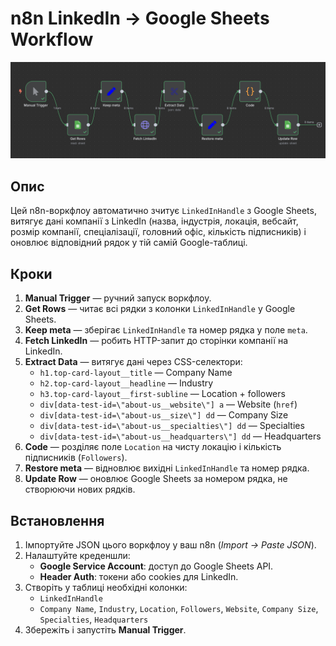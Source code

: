 # n8n LinkedIn → Google Sheets Workflow

<div align="center">
  <img src="schema.png" alt="Workflow Schema" />
</div>

## Опис
Цей n8n-воркфлоу автоматично зчитує `LinkedInHandle` з Google Sheets, витягує дані компанії з LinkedIn (назва, індустрія, локація, вебсайт, розмір компанії, спеціалізації, головний офіс, кількість підписників) і оновлює відповідний рядок у тій самій Google-таблиці.

## Кроки
1. **Manual Trigger** — ручний запуск воркфлоу.
2. **Get Rows** — читає всі рядки з колонки `LinkedInHandle` у Google Sheets.
3. **Keep meta** — зберігає `LinkedInHandle` та номер рядка у поле `meta`.
4. **Fetch LinkedIn** — робить HTTP-запит до сторінки компанії на LinkedIn.
5. **Extract Data** — витягує дані через CSS-селектори:
   - `h1.top-card-layout__title` — Company Name
   - `h2.top-card-layout__headline` — Industry
   - `h3.top-card-layout__first-subline` — Location + followers
   - `div[data-test-id=\"about-us__website\"] a` — Website (`href`)
   - `div[data-test-id=\"about-us__size\"] dd` — Company Size
   - `div[data-test-id=\"about-us__specialties\"] dd` — Specialties
   - `div[data-test-id=\"about-us__headquarters\"] dd` — Headquarters
6. **Code** — розділяє поле `Location` на чисту локацію і кількість підписників (`Followers`).
7. **Restore meta** — відновлює вихідні `LinkedInHandle` та номер рядка.
8. **Update Row** — оновлює Google Sheets за номером рядка, не створюючи нових рядків.

## Встановлення
1. Імпортуйте JSON цього воркфлоу у ваш n8n (*Import → Paste JSON*).
2. Налаштуйте креденшли:
   - **Google Service Account**: доступ до Google Sheets API.
   - **Header Auth**: токени або cookies для LinkedIn.
3. Створіть у таблиці необхідні колонки:
   - `LinkedInHandle`
   - `Company Name`, `Industry`, `Location`, `Followers`, `Website`, `Company Size`, `Specialties`, `Headquarters`
4. Збережіть і запустіть **Manual Trigger**.